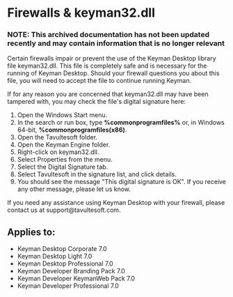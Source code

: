 # Firewalls & keyman32.dll

### **NOTE**: This archived documentation has not been updated recently and may contain information that is no longer relevant


<p>Certain firewalls impair or prevent the use of the Keyman Desktop library file keyman32.dll. This file is completely safe and is necessary for the running of Keyman Desktop. Should your firewall questions you about this file, you will need to accept the file to continue running Keyman.</p>
<p>If for any reason you are concerned that keyman32.dll may have been tampered with, you may check the file's digital signature here:</p>
 <ol>
   <li>Open the Windows Start menu.</li>
   <li>In the search or run box, type <b>%commonprogramfiles%</b> or, in Windows 64-bit, <b>%commonprogramfiles(x86)</b>.</li>
   <li>Open the Tavultesoft folder.</li>
   <li>Open the Keyman Engine folder.</li>
   <li>Right-click on keyman32.dll.</li>
   <li>Select Properties from the menu.</li>
   <li>Select the Digital Signature tab.</li>
   <li>Select Tavultesoft in the signature list, and click details.</li>
   <li>You should see the message "This digital signature is OK". If you receive any other message, please let us know.</li>   
 </ol> 
<p>If you need any assistance using Keyman Desktop with your firewall, please contact us at support@tavultesoft.com.</p>

## Applies to:
 * Keyman Desktop Corporate 7.0
 * Keyman Desktop Light 7.0
 * Keyman Desktop Professional 7.0
 * Keyman Developer Branding Pack 7.0
 * Keyman Developer KeymanWeb Pack 7.0
 * Keyman Developer Professional 7.0

